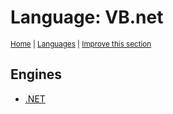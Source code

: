 # Language: VB.net
<sup>[Home](../index.md) \| [Languages](./index.md) \| </sup><sup>[Improve this section](https://github.com/rbuckton/regexp-features/edit/main/src/languages/vbnet.md)</sup>


<!--
'name' sources:
  - [](../../src/languages/vbnet.md)
-->


## Engines

- [.NET](../engines/dotnet.md)
